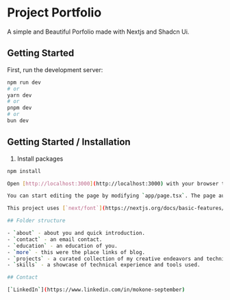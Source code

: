 # Project Portfolio

A simple and Beautiful Porfolio made with Nextjs and Shadcn Ui.


## Getting Started

First, run the development server:

```bash
npm run dev
# or
yarn dev
# or
pnpm dev
# or
bun dev
```

## Getting Started / Installation

1. Install packages

```bash
npm install 

Open [http://localhost:3000](http://localhost:3000) with your browser to see the result.

You can start editing the page by modifying `app/page.tsx`. The page auto-updates as you edit the file.

This project uses [`next/font`](https://nextjs.org/docs/basic-features/font-optimization) to automatically optimize and load Inter, a custom Google Font.

## Folder structure

- `about` - about you and quick introduction.
- `contact` - an email contact.  
- `education` - an education of you.
- `more` - this were the place links of blog.
- `projects` - a curated collection of my creative endeavors and technical projects.
- `skills` - a showcase of technical experience and tools used.

## Contact

[`LinkedIn`](https://www.linkedin.com/in/mokone-september)
